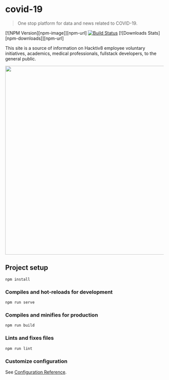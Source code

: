 # covid-19
> One stop platform for data and news related to COVID-19.

[![NPM Version][npm-image]][npm-url]
[![Build Status](https://travis-ci.com/ziterz/covid-19.svg?token=txQauCyPDtRzPocsGRaL&branch=master)](https://travis-ci.com/ziterz/covid-19)
[![Downloads Stats][npm-downloads]][npm-url]

This site is a source of information on Hacktiv8 employee voluntary initiatives, academics, medical professionals, fullstack developers, to the general public.

<img src="https://covid-19-a3539.firebaseapp.com/thumbnail.png" width="600" />

## Project setup
```
npm install
```

### Compiles and hot-reloads for development
```
npm run serve
```

### Compiles and minifies for production
```
npm run build
```

### Lints and fixes files
```
npm run lint
```

### Customize configuration
See [Configuration Reference](https://cli.vuejs.org/config/).
